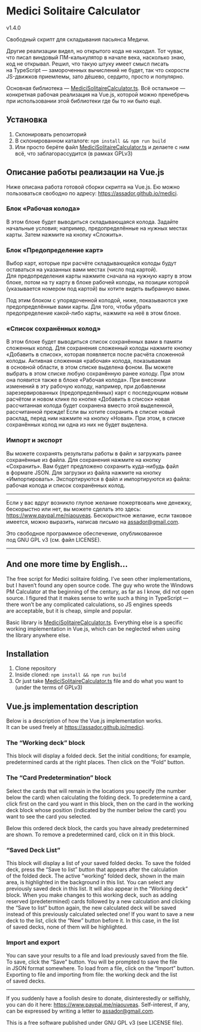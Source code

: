 # Medici Solitaire Calculator

v1.4.0

Свободный скрипт для складывания пасьянса Медичи.

Другие реализации видел, но открытого кода не находил. Тот чувак, что писал виндовый ПМ-калькулятор в начале века, насколько знаю, код не открывал. Решил, что такую штуку имеет смысл писать на TypeScript — замороченных вычислений не будет, так что скорости JS-движков приемлемы, зато дёшево, сердито, просто и популярно. 

Основная библиотека — [MediciSolitaireCalculator.ts](https://github.com/assador/medici/blob/master/src/components/MediciSolitaireCalculator/MediciSolitaireCalculator.ts). Всё остальное — конкретная рабочая реализация на Vue.js, которой можно пренебречь при использовании этой библиотеки где бы то ни было ещё.

## Установка

1. Склонировать репозиторий
2. В склонированном каталоге: `npm install && npm run build`
2. Или просто берёте файл [MediciSolitaireCalculator.ts](https://github.com/assador/medici/blob/master/src/components/MediciSolitaireCalculator/MediciSolitaireCalculator.ts) и делаете с ним всё, что заблагорассудится (в рамках GPLv3)

## Описание работы реализации на Vue.js

Ниже описана работа готовой сборки скрипта на Vue.js. Ею можно пользоваться свободно по адресу: <https://assador.github.io/medici>.

### Блок «Рабочая колода»

В этом блоке будет выводиться складывающаяся колода. Задайте начальные условия; например, предопределённые на нужных местах карты. Затем нажмите на кнопку «Сложить».

### Блок «Предопределение карт»

Выбор карт, которые при расчёте складывающейся колоды будут оставаться на указанных вами местах (число под картой). Для предопределения карты нажмите сначала на нужную карту в этом блоке, потом на ту карту в блоке рабочей колоды, на позиции которой (указывается номером под картой) вы хотите видеть выбранную вами.

Под этим блоком с упорядоченной колодой, ниже, показываются уже предопределённые вами карты. Для того, чтобы убрать предопределение какой-либо карты, нажмите на неё в этом блоке.

### «Список сохранённых колод»

В этом блоке будет выводиться список сохранённых вами в памяти сложенных колод. Для сохранения сложенный колоды нажмите кнопку «Добавить в список», которая появляется после расчёта сложенной колоды. Активная сложенная «рабочая» колода, показываемая в основной области, в этом списке выделена фоном. Вы можете выбрать в этом списке любую сохранённую ранее колоду. При этом она появится также в блоке «Рабочая колода». При внесении изменений в эту рабочую колоду, например, при добавлении зарезервированных (предопределённых) карт с последующим новым расчётом и новом клике по кнопке «Добавить в список» новая рассчитанная колода будет сохранена вместо этой выделенной, рассчитанной прежде! Если вы хотите сохранить в списке новый расклад, перед ним нажмите на кнопку «Новая». При этом, в списке сохранённых колод ни одна из них не будет выделена.

### Импорт и экспорт

Вы можете сохранять результаты работы в файл и загружать ранее сохранённые из файла. Для сохранения нажмите на кнопку «Сохранить». Вам будет предложено сохранить куда-нибудь файл в формате JSON. Для загрузки из файла нажмите на кнопку «Импортировать». Экспортируются в файл и импортируются из файла: рабочая колода и список сохранённых колод.

***
Если у вас вдруг возникло глупое желание пожертвовать мне денежку, бескорыстно или нет, вы можете сделать это здесь: <https://www.paypal.me/niaouveas>. Бескорыстное желание, если таковое имеется, можно выразить, написав письмо на [assador@gmail.com](mailto:assador@gmail.com).

Это свободное программное обеспечение, опубликованное под GNU GPL v3 (см. файл LICENSE).

***
## And one more time by English…

The free script for Medici solitaire folding. I’ve seen other implementations, but I haven’t found any open source code. The guy who wrote the Windows PM Calculator at the beginning of the century, as far as I know, did not open source. I figured that it makes sense to write such a thing in TypeScript — there won’t be any complicated calculations, so JS engines speeds are acceptable, but it is cheap, simple and popular.

Basic library is [MediciSolitaireCalculator.ts](https://github.com/assador/medici/blob/master/src/components/MediciSolitaireCalculator/MediciSolitaireCalculator.ts). Everything else is a specific working implementation in Vue.js, which can be neglected when using the library anywhere else.

## Installation

1. Clone repository
2. Inside cloned: `npm install && npm run build`
2. Or just take [MediciSolitaireCalculator.ts](https://github.com/assador/medici/blob/master/src/components/MediciSolitaireCalculator/MediciSolitaireCalculator.ts) file and do what you want to (under the terms of GPLv3)

## Vue.js implementation description

Below is a description of how the Vue.js implementation works. It can be used freely at <https://assador.github.io/medici>.

### The “Working deck” block

This block will display a folded deck. Set the initial conditions; for example, predetermined cards at the right places. Then click on the “Fold“ button.

### The “Card Predetermination” block

Select the cards that will remain in the locations you specify (the number below the card) when calculating the folding deck. To predetermine a card, click first on the card you want in this block, then on the card in the working deck block whose position (indicated by the number below the card) you want to see the card you selected.

Below this ordered deck block, the cards you have already predetermined are shown. To remove a predetermined card, click on it in this block.

### “Saved Deck List”

This block will display a list of your saved folded decks. To save the folded deck, press the “Save to list” button that appears after the calculation of the folded deck. The active “working” folded deck, shown in the main area, is highlighted in the background in this list. You can select any previously saved deck in this list. It will also appear in the “Working deck“ block. When you make changes to this working deck, such as adding reserved (predetermined) cards followed by a new calculation and clicking the “Save to list” button again, the new calculated deck will be saved instead of this previously calculated selected one! If you want to save a new deck to the list, click the “New” button before it. In this case, in the list of saved decks, none of them will be highlighted.

### Import and export

You can save your results to a file and load previously saved from the file. To save, click the “Save” button. You will be prompted to save the file in JSON format somewhere. To load from a file, click on the “Import” button. Exporting to file and importing from file: the working deck and the list of saved decks.

***
If you suddenly have a foolish desire to donate, disinterestedly or selfishly, you can do it here: <https://www.paypal.me/niaouveas>. Self-interest, if any, can be expressed by writing a letter to [assador@gmail.com](mailto:assador@gmail.com).

This is a free software published under GNU GPL v3 (see LICENSE file).
